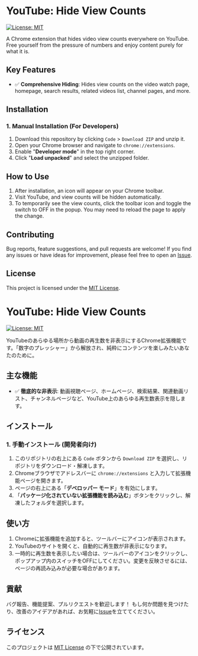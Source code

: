 # YouTube: Hide View Counts

[![License: MIT](https://img.shields.io/badge/License-MIT-yellow.svg?style=for-the-badge)](https://opensource.org/licenses/MIT)

A Chrome extension that hides video view counts everywhere on YouTube. Free yourself from the pressure of numbers and enjoy content purely for what it is.

## Key Features

*   ✅ **Comprehensive Hiding**: Hides view counts on the video watch page, homepage, search results, related videos list, channel pages, and more.

## Installation


### 1. Manual Installation (For Developers)

1.  Download this repository by clicking `Code` > `Download ZIP` and unzip it.
2.  Open your Chrome browser and navigate to `chrome://extensions`.
3.  Enable "**Developer mode**" in the top right corner.
4.  Click "**Load unpacked**" and select the unzipped folder.

## How to Use

1.  After installation, an icon will appear on your Chrome toolbar.
2.  Visit YouTube, and view counts will be hidden automatically.
3.  To temporarily see the view counts, click the toolbar icon and toggle the switch to OFF in the popup. You may need to reload the page to apply the change.

## Contributing

Bug reports, feature suggestions, and pull requests are welcome! If you find any issues or have ideas for improvement, please feel free to open an [Issue](https://github.com/your-username/your-repo/issues).

## License

This project is licensed under the [MIT License](LICENSE).

# YouTube: Hide View Counts

[![License: MIT](https://img.shields.io/badge/License-MIT-yellow.svg?style=for-the-badge)](https://opensource.org/licenses/MIT)

YouTubeのあらゆる場所から動画の再生数を非表示にするChrome拡張機能です。「数字のプレッシャー」から解放され、純粋にコンテンツを楽しみたいあなたのために。

## 主な機能

*   ✅ **徹底的な非表示**: 動画視聴ページ、ホームページ、検索結果、関連動画リスト、チャンネルページなど、YouTube上のあらゆる再生数表示を隠します。

## インストール


### 1. 手動インストール (開発者向け)

1.  このリポジトリの右上にある `Code` ボタンから `Download ZIP` を選択し、リポジトリをダウンロード・解凍します。
2.  Chromeブラウザでアドレスバーに `chrome://extensions` と入力して拡張機能ページを開きます。
3.  ページの右上にある「**デベロッパー モード**」を有効にします。
4.  「**パッケージ化されていない拡張機能を読み込む**」ボタンをクリックし、解凍したフォルダを選択します。

## 使い方

1.  Chromeに拡張機能を追加すると、ツールバーにアイコンが表示されます。
2.  YouTubeのサイトを開くと、自動的に再生数が非表示になります。
3.  一時的に再生数を表示したい場合は、ツールバーのアイコンをクリックし、ポップアップ内のスイッチをOFFにしてください。変更を反映させるには、ページの再読み込みが必要な場合があります。

## 貢献

バグ報告、機能提案、プルリクエストを歓迎します！ もし何か問題を見つけたり、改善のアイデアがあれば、お気軽に[Issue](https://github.com/your-username/your-repo/issues)を立ててください。

## ライセンス

このプロジェクトは [MIT License](LICENSE) の下で公開されています。
